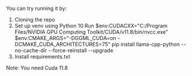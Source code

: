You can try running it by:

1. Cloning the repo
2. Set up venv using Python 10
   Run 
   $env:CUDACXX="C:/Program Files/NVIDIA GPU Computing Toolkit/CUDA/v11.8/bin/nvcc.exe"
   $env:CMAKE_ARGS="-DGGML_CUDA=on -DCMAKE_CUDA_ARCHITECTURES=75"
   pip install llama-cpp-python --no-cache-dir --force-reinstall --upgrade
3. Install requirements.txt


Note: You need Cuda 11.8
